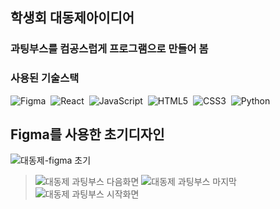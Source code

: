 <h2>학생회 대동제아이디어</h2>

<h3>과팅부스를 컴공스럽게 프로그램으로 만들어 봄</h3>

<h3>사용된 기술스택</h3>

  <img src="https://img.shields.io/badge/figma-F24E1E.svg?style=for-the-badge&logo=figma&logoColor=white" alt="Figma" />&nbsp;
  <img src="https://img.shields.io/badge/react-20232a.svg?style=for-the-badge&logo=react&logoColor=61DAFB" alt="React" />&nbsp;
  <img src="https://img.shields.io/badge/javascript-F7DF1E.svg?style=for-the-badge&logo=javascript&logoColor=20232a" alt="JavaScript" />&nbsp;
  <img src="https://img.shields.io/badge/html5-E34F26.svg?style=for-the-badge&logo=html5&logoColor=white" alt="HTML5" />&nbsp;
  <img src="https://img.shields.io/badge/css3-1572B6.svg?style=for-the-badge&logo=css3&logoColor=white" alt="CSS3" />&nbsp;
  <img src="https://img.shields.io/badge/python-3670A0?style=for-the-badge&logo=python&logoColor=ffdd54" alt="Python" />&nbsp;


<h2>Figma를 사용한 초기디자인</h2>

![대동제-figma 초기](https://private-user-images.githubusercontent.com/128788634/346349157-acb21aa4-e91c-4eee-b01a-abbe1f0c1ad5.png?jwt=eyJhbGciOiJIUzI1NiIsInR5cCI6IkpXVCJ9.eyJpc3MiOiJnaXRodWIuY29tIiwiYXVkIjoicmF3LmdpdGh1YnVzZXJjb250ZW50LmNvbSIsImtleSI6ImtleTUiLCJleHAiOjE3MjAzNjk3NTEsIm5iZiI6MTcyMDM2OTQ1MSwicGF0aCI6Ii8xMjg3ODg2MzQvMzQ2MzQ5MTU3LWFjYjIxYWE0LWU5MWMtNGVlZS1iMDFhLWFiYmUxZjBjMWFkNS5wbmc_WC1BbXotQWxnb3JpdGhtPUFXUzQtSE1BQy1TSEEyNTYmWC1BbXotQ3JlZGVudGlhbD1BS0lBVkNPRFlMU0E1M1BRSzRaQSUyRjIwMjQwNzA3JTJGdXMtZWFzdC0xJTJGczMlMkZhd3M0X3JlcXVlc3QmWC1BbXotRGF0ZT0yMDI0MDcwN1QxNjI0MTFaJlgtQW16LUV4cGlyZXM9MzAwJlgtQW16LVNpZ25hdHVyZT1iZTBlODE4ZTM1NjkyZDE2NjdlYTI5YTA4YmQyMTJjYzNjNTdkZWRmZjkzOWZlNGE4NDljZWU5Y2ZjZjdlZGM0JlgtQW16LVNpZ25lZEhlYWRlcnM9aG9zdCZhY3Rvcl9pZD0wJmtleV9pZD0wJnJlcG9faWQ9MCJ9.B2CJlDiFJO2PIGtwZNhr6mDk4Lv1fiMrlGFNnrJrLVI)





> ![대동제 과팅부스 다음화면](https://private-user-images.githubusercontent.com/128788634/346349931-ac5cdd46-1590-4070-a059-4e2870d31772.png?jwt=eyJhbGciOiJIUzI1NiIsInR5cCI6IkpXVCJ9.eyJpc3MiOiJnaXRodWIuY29tIiwiYXVkIjoicmF3LmdpdGh1YnVzZXJjb250ZW50LmNvbSIsImtleSI6ImtleTUiLCJleHAiOjE3MjAzNzA0MzMsIm5iZiI6MTcyMDM3MDEzMywicGF0aCI6Ii8xMjg3ODg2MzQvMzQ2MzQ5OTMxLWFjNWNkZDQ2LTE1OTAtNDA3MC1hMDU5LTRlMjg3MGQzMTc3Mi5wbmc_WC1BbXotQWxnb3JpdGhtPUFXUzQtSE1BQy1TSEEyNTYmWC1BbXotQ3JlZGVudGlhbD1BS0lBVkNPRFlMU0E1M1BRSzRaQSUyRjIwMjQwNzA3JTJGdXMtZWFzdC0xJTJGczMlMkZhd3M0X3JlcXVlc3QmWC1BbXotRGF0ZT0yMDI0MDcwN1QxNjM1MzNaJlgtQW16LUV4cGlyZXM9MzAwJlgtQW16LVNpZ25hdHVyZT05MzNhYWY3MWY5YzczMDA0MGNkOGExYWQxYWEyMzA2OGRmNmY0MWI3Y2NlZmI3NDI1ZDU4MTQ2Mjc2MTU0YzNhJlgtQW16LVNpZ25lZEhlYWRlcnM9aG9zdCZhY3Rvcl9pZD0wJmtleV9pZD0wJnJlcG9faWQ9MCJ9.f8p_car4CDD5MaLn-7y5kgpFALq--Uo-Yr0hz8_jkFU) ![대동제 과팅부스 마지막](https://private-user-images.githubusercontent.com/128788634/346349933-24776db8-2ab1-4850-b80d-d672dc8f43f5.png?jwt=eyJhbGciOiJIUzI1NiIsInR5cCI6IkpXVCJ9.eyJpc3MiOiJnaXRodWIuY29tIiwiYXVkIjoicmF3LmdpdGh1YnVzZXJjb250ZW50LmNvbSIsImtleSI6ImtleTUiLCJleHAiOjE3MjAzNzA0MzMsIm5iZiI6MTcyMDM3MDEzMywicGF0aCI6Ii8xMjg3ODg2MzQvMzQ2MzQ5OTMzLTI0Nzc2ZGI4LTJhYjEtNDg1MC1iODBkLWQ2NzJkYzhmNDNmNS5wbmc_WC1BbXotQWxnb3JpdGhtPUFXUzQtSE1BQy1TSEEyNTYmWC1BbXotQ3JlZGVudGlhbD1BS0lBVkNPRFlMU0E1M1BRSzRaQSUyRjIwMjQwNzA3JTJGdXMtZWFzdC0xJTJGczMlMkZhd3M0X3JlcXVlc3QmWC1BbXotRGF0ZT0yMDI0MDcwN1QxNjM1MzNaJlgtQW16LUV4cGlyZXM9MzAwJlgtQW16LVNpZ25hdHVyZT04YWNlMWUyOGE5YWUwMzdiMzMzNGI5ODMyZDZlMjdmMDMzMTk5MWM1ZWFiNzhkNWI0NzJiNzI2YmFmM2EzZTAyJlgtQW16LVNpZ25lZEhlYWRlcnM9aG9zdCZhY3Rvcl9pZD0wJmtleV9pZD0wJnJlcG9faWQ9MCJ9.99_Xf31PVQRm1nmggE21miaEO8Ss6GZMNFJZeB3lwmg) ![대동제 과팅부스 시작화면](https://private-user-images.githubusercontent.com/128788634/346349934-4eb18861-75bf-4aad-bbfb-68f724b23678.png?jwt=eyJhbGciOiJIUzI1NiIsInR5cCI6IkpXVCJ9.eyJpc3MiOiJnaXRodWIuY29tIiwiYXVkIjoicmF3LmdpdGh1YnVzZXJjb250ZW50LmNvbSIsImtleSI6ImtleTUiLCJleHAiOjE3MjAzNzA0MzMsIm5iZiI6MTcyMDM3MDEzMywicGF0aCI6Ii8xMjg3ODg2MzQvMzQ2MzQ5OTM0LTRlYjE4ODYxLTc1YmYtNGFhZC1iYmZiLTY4ZjcyNGIyMzY3OC5wbmc_WC1BbXotQWxnb3JpdGhtPUFXUzQtSE1BQy1TSEEyNTYmWC1BbXotQ3JlZGVudGlhbD1BS0lBVkNPRFlMU0E1M1BRSzRaQSUyRjIwMjQwNzA3JTJGdXMtZWFzdC0xJTJGczMlMkZhd3M0X3JlcXVlc3QmWC1BbXotRGF0ZT0yMDI0MDcwN1QxNjM1MzNaJlgtQW16LUV4cGlyZXM9MzAwJlgtQW16LVNpZ25hdHVyZT1mMWUxNjVmYjczOWFjMTc5OTExMDI4Y2ViNGQ1ZjA1ZWVlMWYzMGJiMzhiYWIxOTBjYTllM2Q3MDA3Yzc5ZWJjJlgtQW16LVNpZ25lZEhlYWRlcnM9aG9zdCZhY3Rvcl9pZD0wJmtleV9pZD0wJnJlcG9faWQ9MCJ9.lu7kJeryvTdl0ExaViElPAjhucovZGLRcJ4skGMKEJk)

